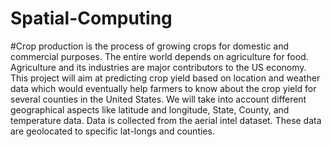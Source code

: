 # Spatial-Computing
#Crop production is the process of growing crops for domestic and commercial purposes. The entire world depends on agriculture for food. Agriculture and its industries are major contributors to the US economy. This project will aim at predicting crop yield based on location and weather data which would eventually help farmers to know about the crop yield for several counties in the United States. We will take into account different geographical aspects like latitude and longitude, State, County, and temperature data. Data is collected from the aerial intel dataset. These data are geolocated to specific lat-longs and counties.
